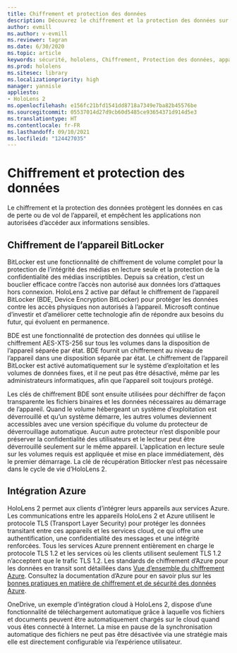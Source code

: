 ```yaml
---
title: Chiffrement et protection des données
description: Découvrez le chiffrement et la protection des données sur les appareils HoloLens 2, notamment l’intégration de BitLocker et d’Azure.
author: evmill
ms.author: v-evmill
ms.reviewer: tagran
ms.date: 6/30/2020
ms.topic: article
keywords: sécurité, hololens, Chiffrement, Protection des données, appareil BitLocker, BitLocker, bitlocker, chiffrement bitlocker, intégration d’azure,
ms.prod: hololens
ms.sitesec: library
ms.localizationpriority: high
manager: yannisle
appliesto:
- HoloLens 2
ms.openlocfilehash: e156fc21bfd1541dd8718a7349e7ba82b45576be
ms.sourcegitcommit: 05537014d27d9cb60d5485ce93654371d914d5e3
ms.translationtype: HT
ms.contentlocale: fr-FR
ms.lasthandoff: 09/10/2021
ms.locfileid: "124427035"
---
```

# <a name="encryption-and-data-protection"></a>Chiffrement et protection des données

Le chiffrement et la protection des données protègent les données en cas de perte ou de vol de l’appareil, et empêchent les applications non autorisées d’accéder aux informations sensibles.

## <a name="bitlocker-device-encryption"></a>Chiffrement de l’appareil BitLocker

BitLocker est une fonctionnalité de chiffrement de volume complet pour la protection de l’intégrité des médias en lecture seule et la protection de la confidentialité des médias inscriptibles.  Depuis sa création, c’est un bouclier efficace contre l’accès non autorisé aux données lors d’attaques hors connexion. HoloLens 2 active par défaut le chiffrement de l’appareil BitLocker (BDE, Device Encryption BitLocker) pour protéger les données contre les accès physiques non autorisés à l’appareil. Microsoft continue d’investir et d’améliorer cette technologie afin de répondre aux besoins du futur, qui évoluent en permanence.

BDE est une fonctionnalité de protection des données qui utilise le chiffrement AES-XTS-256 sur tous les volumes dans la disposition de l’appareil séparée par état. BDE fournit un chiffrement au niveau de l’appareil dans une disposition séparée par état. Le chiffrement de l’appareil BitLocker est activé automatiquement sur le système d’exploitation et les volumes de données fixes, et il ne peut pas être désactivé, même par les administrateurs informatiques, afin que l’appareil soit toujours protégé.

Les clés de chiffrement BDE sont ensuite utilisées pour déchiffrer de façon transparente les fichiers binaires et les données nécessaires au démarrage de l’appareil. Quand le volume hébergeant un système d’exploitation est déverrouillé et qu’un système démarre, les autres volumes deviennent accessibles avec une version spécifique du volume du protecteur de déverrouillage automatique. Aucun autre protecteur n’est disponible pour préserver la confidentialité des utilisateurs et le lecteur peut être déverrouillé seulement sur le même appareil. L’application en lecture seule sur les volumes requis est appliquée et mise en place immédiatement, dès le premier démarrage. La clé de récupération Bitlocker n’est pas nécessaire dans le cycle de vie d’HoloLens 2.

## <a name="azure-integration"></a>Intégration Azure 

HoloLens 2 permet aux clients d’intégrer leurs appareils aux services Azure. Les communications entre les appareils HoloLens 2 et Azure utilisent le protocole TLS (Transport Layer Security) pour protéger les données transitant entre ces appareils et les services cloud, ce qui offre une authentification, une confidentialité des messages et une intégrité renforcées. Tous les services Azure prennent entièrement en charge le protocole TLS 1.2 et les services où les clients utilisent seulement TLS 1.2 n’acceptent que le trafic TLS 1.2. Les standards de chiffrement d’Azure pour les données en transit sont détaillées dans [Vue d’ensemble du chiffrement Azure](/azure/security/fundamentals/encryption-overview). Consultez la documentation d’Azure pour en savoir plus sur les [bonnes pratiques en matière de chiffrement et de sécurité des données Azure](/azure/security/fundamentals/data-encryption-best-practices). 

OneDrive, un exemple d’intégration cloud à HoloLens 2, dispose d’une fonctionnalité de téléchargement automatique grâce à laquelle vos fichiers et documents peuvent être automatiquement chargés sur le cloud quand vous êtes connecté à Internet. La mise en pause de la synchronisation automatique des fichiers ne peut pas être désactivée via une stratégie mais elle est directement configurable via l’expérience utilisateur. 
